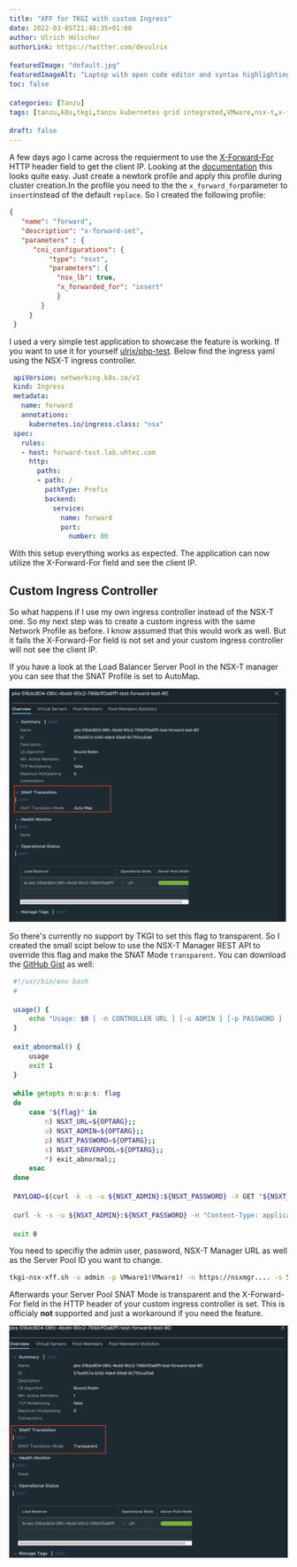 ```yaml
---
title: "XFF for TKGI with custom Ingress"
date: 2022-03-05T21:48:35+01:00  
author: Ulrich Hölscher
authorLink: https://twitter.com/devulrix

featuredImage: "default.jpg"
featuredImageAlt: "Laptop with open code editor and syntax highlighting blurred to the right."
toc: false

categories: [Tanzu]
tags: [tanzu,k8s,tkgi,tanzu kubernetes grid integrated,VMware,nsx-t,x-forward,ingress]

draft: false
---
```


A few days ago I came across the requierment to use the [X-Forward-For](https://en.wikipedia.org/wiki/X-Forwarded-For) HTTP header field to get the client IP. Looking at the [documentation](https://docs.pivotal.io/tkgi/1-13/network-profiles-ncp-lb.html) this looks quite easy. Just create a newtork profile and apply this profile during cluster creation.In the profile you need to the the ```x_forward_for```parameter to ```insert```instead of the default ```replace```. So I created the following profile:

<!--more-->

```json {linenos=table,hl_lines=[9],linenostart=1}
{
   "name": "forward",
   "description": "x-forward-set",
   "parameters" : {
      "cni_configurations": {
          "type": "nsxt",
          "parameters": {
            "nsx_lb": true,
            "x_forwarded_for": "insert"
            }
        }
     }
 }
 ```

I used a very simple test application to showcase the feature is working. If you want to use it for yourself [ulrix/php-test](https://hub.docker.com/r/ulrix/php-test). Below find the ingress yaml using the NSX-T ingress controller.

```yaml {linenos=table,hl_lines=[6],linenostart=1}
 apiVersion: networking.k8s.io/v1
 kind: Ingress
 metadata:
   name: forward
   annotations:
     kubernetes.io/ingress.class: "nsx"
 spec:
   rules:
   - host: forward-test.lab.uhtec.com
     http:
       paths:
       - path: /
         pathType: Prefix
         backend:
           service:
             name: forward
             port:
               number: 80
```

With this setup everything works as expected. The application can now utilize the X-Forward-For field and see the client IP.

## Custom Ingress Controller

So what happens if I use my own ingress controller instead of the NSX-T one. So my next step was to create a custom ingress with the same Network Profile as before. I know assumed that this would work as well. But it fails the X-Forward-For field is not set and your custom ingress controller will not see the client IP.

If you have a look at the Load Balancer Server Pool in the NSX-T manager you can see that the SNAT Profile is set to AutoMap.

![NSX-T Server Pool SNAT Profile set to AutoMap](snat-auto-map.png)

So there's currently no support by TKGI to set this flag to transparent. So I created the small scipt below to use the NSX-T Manager REST API to override this flag and make the SNAT Mode ```transparent```. You can download the [GitHub Gist](https://gist.github.com/devulrix/84a2ce581662a464f788aa040cd63c41) as well:

```bash {linenos=table, linenostart=1}
 #!/usr/bin/env bash
 #

 usage() {
     echo "Usage: $0 [ -n CONTROLLER URL ] [-u ADMIN ] [-p PASSWORD ] [-s SERVER_POOL ]"
 }

 exit_abnormal() {
     usage
     exit 1
 }

 while getopts n:u:p:s: flag
 do
     case "${flag}" in
         n) NSXT_URL=${OPTARG};;
         u) NSXT_ADMIN=${OPTARG};;
         p) NSXT_PASSWORD=${OPTARG};;
         s) NSXT_SERVERPOOL=${OPTARG};;
         *) exit_abnormal;;
     esac
 done

 PAYLOAD=$(curl -k -s -u ${NSXT_ADMIN}:${NSXT_PASSWORD} -X GET "${NSXT_URL}/api/v1/loadbalancer/pools/${NSXT_SERVERPOOL}" | jq -r 'del(.snat_translation)')

 curl -k -s -u ${NSXT_ADMIN}:${NSXT_PASSWORD} -H "Content-Type: application/json" -X PUT "${NSXT_URL}/api/v1/loadbalancer/pools/${NSXT_SERVERPOOL}" -d "${PAYLOAD}" -H "X-Allow-Overwrite: true"

 exit 0
```

You need to specifiy the admin user, password, NSX-T Manager URL as well as the Server Pool ID you want to change.

```bash {linenos=false,linenostart=1}
tkgi-nsx-xff.sh -u admin -p VMware1!VMware1! -n https://nsxmgr.... -s 57bd457a-b142-4de4-93e8-9c7151ca31a6
```

Afterwards your Server Pool SNAT Mode is transparent and the X-Forward-For field in the HTTP header of your custom ingress controller is set. This is officialy **not** supported and just a workaround if you need the feature.

![NSX-T Server Pool SNAT Profile set to Transparent](snat-transparent.png)